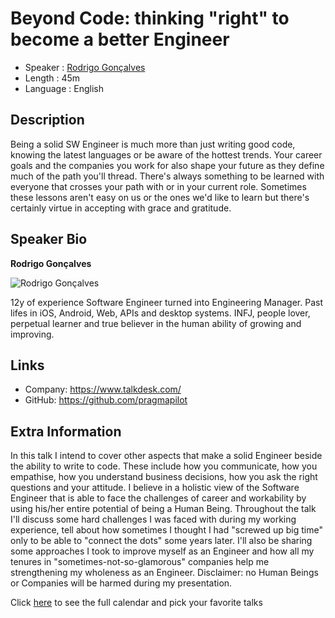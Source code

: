 Beyond Code: thinking "right" to become a better Engineer
==================================================================================

* Speaker   : [Rodrigo Gonçalves](https://pixels.camp/pragmapilot)
* Length    : 45m
* Language  : English

Description
-----------

Being a solid SW Engineer is much more than just writing good code, knowing the latest languages or be aware of the hottest trends. Your career goals and the companies you work for also shape your future as they define much of the path you'll thread. There's always something to be learned with everyone that crosses your path with or in your current role. Sometimes these lessons aren't easy on us or the ones we'd like to learn but there's certainly virtue in accepting with grace and gratitude.

Speaker Bio
-----------

**Rodrigo Gonçalves**

![Rodrigo Gonçalves](https://raw.githubusercontent.com/PixelsCamp/talks/master/img/rodrigo_goncalves.jpg)

12y of experience Software Engineer turned into Engineering Manager. Past lifes in iOS, Android, Web, APIs and desktop systems. INFJ, people lover, perpetual learner and true believer in the human ability of growing and improving.

Links
-----

* Company: https://www.talkdesk.com/
* GitHub: https://github.com/pragmapilot

Extra Information
-----------------

In this talk I intend to cover other aspects that make a solid Engineer beside the ability to write to code. These include how you communicate, how you empathise, how you understand business decisions, how you ask the right questions and your attitude. I believe in a holistic view of the Software Engineer that is able to face the challenges of career and workability by using his/her entire potential of being a Human Being. Throughout the talk I'll discuss some hard challenges I was faced with during my working experience, tell about how sometimes I thought I had "screwed up big time" only to be able to "connect the dots" some years later. I'll also be sharing some approaches I took to improve myself as an Engineer and how all my tenures in "sometimes-not-so-glamorous" companies help me strengthening my wholeness as an Engineer. Disclaimer: no Human Beings or Companies will be harmed during my presentation.

Click [here][1] to see the full calendar and pick your favorite talks

[1]: https://pixels.camp/schedule/
